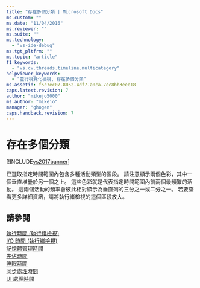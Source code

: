 ```yaml
---
title: "存在多個分類 | Microsoft Docs"
ms.custom: ""
ms.date: "11/04/2016"
ms.reviewer: ""
ms.suite: ""
ms.technology: 
  - "vs-ide-debug"
ms.tgt_pltfrm: ""
ms.topic: "article"
f1_keywords: 
  - "vs.cv.threads.timeline.multicategory"
helpviewer_keywords: 
  - "並行視覺化檢視, 存在多個分類"
ms.assetid: f5c7ec07-8052-4df7-a0ca-7ec8bb3eee18
caps.latest.revision: 7
author: "mikejo5000"
ms.author: "mikejo"
manager: "ghogen"
caps.handback.revision: 7
---
```

# 存在多個分類
[!INCLUDE[vs2017banner](../code-quality/includes/vs2017banner.md)]

已選取指定時間範圍內包含多種活動類型的區段。  請注意顯示兩個色彩，其中一個垂直堆疊於另一個之上。  這些色彩就是代表指定時間範圍內前兩個最頻繁的活動。  這兩個活動的頻率會彼此相對顯示為垂直列的三分之一或二分之一。  若要查看更多詳細資訊，請將執行緒檢視的這個區段放大。  
  
## 請參閱  
 [執行時間 \(執行緒檢視\)](../profiling/execution-time-threads-view.md)   
 [I\/O 時間 \(執行緒檢視\)](../profiling/i-o-time-threads-view.md)   
 [記憶體管理時間](../profiling/memory-management-time.md)   
 [先佔時間](../profiling/preemption-time.md)   
 [睡眠時間](../profiling/sleep-time.md)   
 [同步處理時間](../profiling/synchronization-time.md)   
 [UI 處理時間](../profiling/ui-processing-time.md)